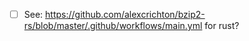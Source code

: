 - [ ] See:
  https://github.com/alexcrichton/bzip2-rs/blob/master/.github/workflows/main.yml
  for rust?
